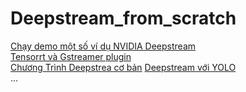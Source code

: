 # Deepstream_from_scratch
[Chạy demo một số ví dụ NVIDIA Deepstream](/doc/run_nvidia_deepstream_example.md)  
[Tensorrt và Gstreamer plugin](./doc/tensorrt_gstreamer_plugin.md)  
[Chương Trình Deepstrea cơ bản]() 
[Deepstream với YOLO]()    
...